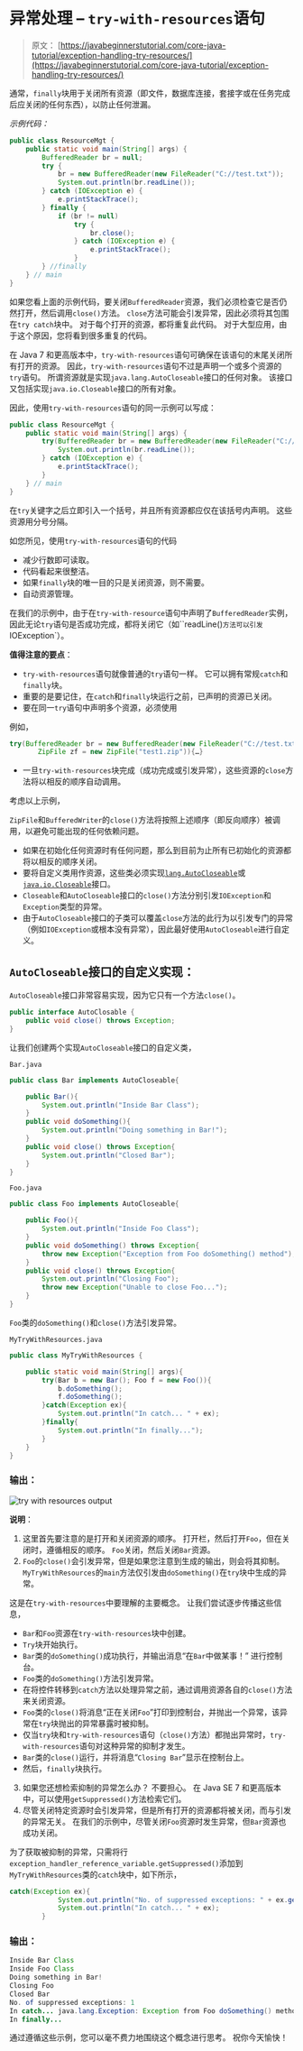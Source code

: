 # 异常处理 – `try-with-resources`语句

> 原文： [https://javabeginnerstutorial.com/core-java-tutorial/exception-handling-try-resources/](https://javabeginnerstutorial.com/core-java-tutorial/exception-handling-try-resources/)

通常，`finally`块用于关闭所有资源（即文件，数据库连接，套接字或在任务完成后应关闭的任何东西），以防止任何泄漏。

*示例代码：*

```java
public class ResourceMgt {
	public static void main(String[] args) {
		BufferedReader br = null;
		try {
			br = new BufferedReader(new FileReader("C://test.txt"));
			System.out.println(br.readLine());
		} catch (IOException e) {
			e.printStackTrace();
		} finally {
			if (br != null)
				try {
					br.close();
				} catch (IOException e) {
					e.printStackTrace();
				}
		} //finally
	} // main
}
```

如果您看上面的示例代码，要关闭`BufferedReader`资源，我们必须检查它是否仍然打开，然后调用`close()`方法。 `close`方法可能会引发异常，因此必须将其包围在`try catch`块中。 对于每个打开的资源，都将重复此代码。 对于大型应用，由于这个原因，您将看到很多重复的代码。

在 Java 7 和更高版本中，`try-with-resources`语句可确保在该语句的末尾关闭所有打开的资源。 因此，`try-with-resources`语句不过是声明一个或多个资源的`try`语句。 所谓资源就是实现`java.lang.AutoCloseable`接口的任何对象。 该接口又包括实现`java.io.Closeable`接口的所有对象。

因此，使用`try-with-resources`语句的同一示例可以写成：

```java
public class ResourceMgt {
	public static void main(String[] args) {
		try(BufferedReader br = new BufferedReader(new FileReader("C://test.txt"))){
			System.out.println(br.readLine());
		} catch (IOException e) {
			e.printStackTrace();
		} 
	} // main
}
```

在`try`关键字之后立即引入一个括号，并且所有资源都应仅在该括号内声明。 这些资源用分号分隔。

如您所见，使用`try-with-resources`语句的代码

*   减少行数即可读取。
*   代码看起来很整洁。
*   如果`finally`块的唯一目的只是关闭资源，则不需要。
*   自动资源管理。

在我们的示例中，由于在`try-with-resource`语句中声明了`BufferedReader`实例，因此无论`try`语句是否成功完成，都将关闭它（如``readLine()`方法可以引发`IOException`）。

**值得注意的要点**：

*   `try-with-resources`语句就像普通的`try`语句一样。 它可以拥有常规`catch`和`finally`块。
*   重要的是要记住，在`catch`和`finally`块运行之前，已声明的资源已关闭。
*   要在同一`try`语句中声明多个资源，必须使用

例如，

```java
try(BufferedReader br = new BufferedReader(new FileReader("C://test.txt")); 
       ZipFile zf = new ZipFile("test1.zip")){…}
```

*   一旦`try-with-resources`块完成（成功完成或引发异常），这些资源的`close`方法将以相反的顺序自动调用。

考虑以上示例，

`ZipFile`和`BufferedWriter`的`close()`方法将按照上述顺序（即反向顺序）被调用，以避免可能出现的任何依赖问题。

*   如果在初始化任何资源时有任何问题，那么到目前为止所有已初始化的资源都将以相反的顺序关闭。
*   要将自定义类用作资源，这些类必须实现[`lang.AutoCloseable`](https://docs.oracle.com/javase/8/docs/api/java/lang/AutoCloseable.html)或[`java.io.Closeable`](https://docs.oracle.com/javase/8/docs/api/java/io/Closeable.html)接口。
*   `Closeable`和`AutoCloseable`接口的`close()`方法分别引发`IOException`和`Exception`类型的异常。
*   由于`AutoCloseable`接口的子类可以覆盖`close`方法的此行为以引发专门的异常（例如`IOException`或根本没有异常），因此最好使用`AutoCloseable`进行自定义。

## `AutoCloseable`接口的自定义实现：

`AutoCloseable`接口非常容易实现，因为它只有一个方法`close()`。

```java
public interface AutoClosable {
    public void close() throws Exception;
}
```

让我们创建两个实现`AutoCloseable`接口的自定义类，

`Bar.java`

```java
public class Bar implements AutoCloseable{

	public Bar(){
		System.out.println("Inside Bar Class");
	}
	public void doSomething(){
		System.out.println("Doing something in Bar!");
	}
	public void close() throws Exception{
		System.out.println("Closed Bar");
	}
}
```

`Foo.java`

```java
public class Foo implements AutoCloseable{

	public Foo(){
		System.out.println("Inside Foo Class");
	}
	public void doSomething() throws Exception{
		throw new Exception("Exception from Foo doSomething() method");
	}
	public void close() throws Exception{
		System.out.println("Closing Foo");
		throw new Exception("Unable to close Foo...");
	}
}
```

`Foo`类的`doSomething()`和`close()`方法引发异常。

`MyTryWithResources.java`

```java
public class MyTryWithResources {

	public static void main(String[] args){
		try(Bar b = new Bar(); Foo f = new Foo()){
			b.doSomething();
			f.doSomething();
		}catch(Exception ex){
			System.out.println("In catch... " + ex);
		}finally{
			System.out.println("In finally...");
		}
	}
}
```

### 输出：

![try with resources output](img/0a4187305e38068412cde02dfaef305e.png)

**说明**：

1.  这里首先要注意的是打开和关闭资源的顺序。 打开栏，然后打开`Foo`，但在关闭时，遵循相反的顺序。 `Foo`关闭，然后关闭`Bar`资源。
2.  `Foo`的`close()`会引发异常，但是如果您注意到生成的输出，则会将其抑制。 `MyTryWithResources`的`main`方法仅引发由`doSomething()`在`try`块中生成的异常。

这是在`try-with-resources`中要理解的主要概念。 让我们尝试逐步传播这些信息，

*   `Bar`和`Foo`资源在`try-with-resources`块中创建。
*   `Try`块开始执行。
*   `Bar`类的`doSomething()`成功执行，并输出消息“在`Bar`中做某事！” 进行控制台。
*   `Foo`类的`doSomething()`方法引发异常。
*   在将控件转移到`catch`方法以处理异常之前，通过调用资源各自的`close()`方法来关闭资源。
*   `Foo`类的`close()`将消息“正在关闭`Foo`”打印到控制台，并抛出一个异常，该异常在`try`块抛出的异常暴露时被抑制。
*   仅当`try`块和`try-with-resources`语句（`close()`方法）都抛出异常时，`try-with-resources`语句对这种异常的抑制才发生。
*   `Bar`类的`close()`运行，并将消息“`Closing Bar`”显示在控制台上。
*   然后，`finally`块执行。

3.  如果您还想检索抑制的异常怎么办？ 不要担心。 在 Java SE 7 和更高版本中，可以使用`getSuppressed()`方法检索它们。
4.  尽管关闭特定资源时会引发异常，但是所有打开的资源都将被关闭，而与引发的异常无关。 在我们的示例中，尽管关闭`Foo`资源时发生异常，但`Bar`资源也成功关闭。

为了获取被抑制的异常，只需将行`exception_handler_reference_variable.getSuppressed()`添加到`MyTryWithResources`类的`catch`块中，如下所示，

```java
catch(Exception ex){
			System.out.println("No. of suppressed exceptions: " + ex.getSuppressed().length);
			System.out.println("In catch... " + ex);
		}
```

### 输出：

```java
Inside Bar Class
Inside Foo Class
Doing something in Bar!
Closing Foo
Closed Bar
No. of suppressed exceptions: 1
In catch... java.lang.Exception: Exception from Foo doSomething() method
In finally...
```

通过遵循这些示例，您可以毫不费力地围绕这个概念进行思考。 祝你今天愉快！

